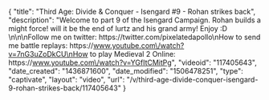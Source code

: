 {
    "title": "Third Age: Divide & Conquer - Isengard #9 - Rohan strikes back",
    "description": "Welcome to part 9 of the Isengard Campaign.  Rohan builds a might force! will it be the end of lurtz and his grand army!  Enjoy :D \n\n\nFollow me on twitter: https:\/\/twitter.com\/pixelatedapollo\nHow to send me battle replays: https:\/\/www.youtube.com\/watch?v=7nG3uZoDkCU\nHow to play Medieval 2 Online: https:\/\/www.youtube.com\/watch?v=YGfItCMitPg",
    "videoid": "117405643",
    "date_created": "1436871600",
    "date_modified": "1506478251",
    "type": "captivate",
    "layout": "video",
    "url": "\/v\/third-age-divide-conquer-isengard-9-rohan-strikes-back\/117405643"
}